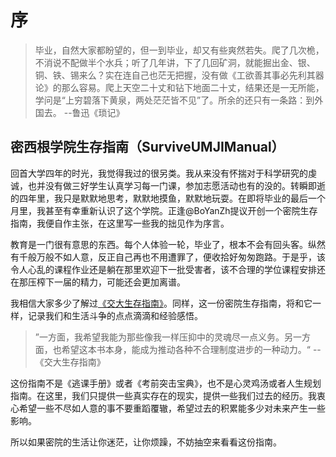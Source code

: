 # 序
> 毕业，自然大家都盼望的，但一到毕业，却又有些爽然若失。爬了几次桅，不消说不配做半个水兵；听了几年讲，下了几回矿洞，就能掘出金、银、铜、铁、锡来么？实在连自己也茫无把握，没有做《工欲善其事必先利其器论》的那么容易。爬上天空二十丈和钻下地面二十丈，结果还是一无所能，学问是“上穷碧落下黄泉，两处茫茫皆不见”了。所余的还只有一条路：到外国去。 --鲁迅《琐记》

## 密西根学院生存指南（SurviveUMJIManual）
回首大学四年的时光，我觉得我过的很另类。我从来没有怀揣对于科学研究的虔诚，也并没有做三好学生认真学习每一门课，参加志愿活动也有的没的。转瞬即逝的四年里，我只是默默地思考，默默地摸鱼，默默地玩耍。在即将毕业的最后一个月里，我甚至有幸重新认识了这个学院。正逢@BoYanZh提议开创一个密院生存指南，我便自作主张，在这里写一些我的拙见作为序言。

教育是一门很有意思的东西。每个人体验一轮，毕业了，根本不会有回头客。纵然有千般万般不如人意，反正自己再也不用遭罪了，便收拾好匆匆跑路。于是乎，该令人心乱的课程作业还是躺在那里欢迎下一批受害者，该不合理的学位课程安排还在那压榨下一届的精力，可能还会更加离谱。

我相信大家多少了解过[《交大生存指南》](https://survivesjtu.gitbook.io/)。同样，这一份密院生存指南，将和它一样，记录我们和生活斗争的点点滴滴和经验感悟。
> ”一方面，我希望我能为那些像我一样压抑中的灵魂尽一点义务。另一方面，也希望这本书本身，能成为推动各种不合理制度进步的一种动力。“ --《交大生存指南》

这份指南不是《逃课手册》或者《考前突击宝典》，也不是心灵鸡汤或者人生规划指南。在这里，我们只提供一些真实存在的现实，提供一些我们过去的经历。我衷心希望一些不尽如人意的事不要重蹈覆辙，希望过去的积累能多少对未来产生一些影响。

所以如果密院的生活让你迷茫，让你烦躁，不妨抽空来看看这份指南。